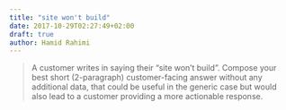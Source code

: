 ```yaml
---
title: "site won't build"
date: 2017-10-29T02:27:49+02:00
draft: true
author: Hamid Rahimi
---
```


>A customer writes in saying their “site won’t build”.  Compose your best short (2-paragraph) customer-facing answer without any additional data, that could be useful in the generic case but would also lead to a customer providing a more actionable response.

<!--more-->